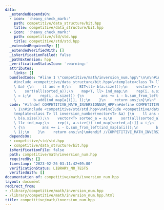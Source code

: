 ```yaml
---
data:
  _extendedDependsOn:
  - icon: ':heavy_check_mark:'
    path: competitive/data_structure/bit.hpp
    title: competitive/data_structure/bit.hpp
  - icon: ':heavy_check_mark:'
    path: competitive/std/std.hpp
    title: competitive/std/std.hpp
  _extendedRequiredBy: []
  _extendedVerifiedWith: []
  _isVerificationFailed: false
  _pathExtension: hpp
  _verificationStatusIcon: ':warning:'
  attributes:
    links: []
  bundledCode: "#line 1 \"competitive/math/inversion_num.hpp\"\n\n\n#include <competitive/std/std.hpp>\n\
    #include <competitive/data_structure/bit.hpp>\ntemplate<class T> ll inversion_number(vector<T>\
    \ &a) {\n    ll ans = 0;\n    BIT<ll> b(a.size());\n    vector<T> sorted_a = a;\n\
    \    sort(all(sorted_a));\n    map<T, ll> ind_map;\n    rep(i, a.size()) ind_map[sorted_a[i]]\
    \ = i;\n    rep(i, a.size()) {\n        ans += i - b.sum_from_left(ind_map[a[i]]);\n\
    \        b.add(ind_map[a[i]], 1);\n    }\n    return ans;\n}\n\n"
  code: "#ifndef COMPETITIVE_MATH_INVERSIONNUM_HPP\n#define COMPETITIVE_MATH_INVERSIONNUM_HPP\
    \ 1\n#include <competitive/std/std.hpp>\n#include <competitive/data_structure/bit.hpp>\n\
    template<class T> ll inversion_number(vector<T> &a) {\n    ll ans = 0;\n    BIT<ll>\
    \ b(a.size());\n    vector<T> sorted_a = a;\n    sort(all(sorted_a));\n    map<T,\
    \ ll> ind_map;\n    rep(i, a.size()) ind_map[sorted_a[i]] = i;\n    rep(i, a.size())\
    \ {\n        ans += i - b.sum_from_left(ind_map[a[i]]);\n        b.add(ind_map[a[i]],\
    \ 1);\n    }\n    return ans;\n}\n#endif //COMPETITIVE_MATH_INVERSIONNUM_HPP"
  dependsOn:
  - competitive/std/std.hpp
  - competitive/data_structure/bit.hpp
  isVerificationFile: false
  path: competitive/math/inversion_num.hpp
  requiredBy: []
  timestamp: '2023-02-26 03:11:42+09:00'
  verificationStatus: LIBRARY_NO_TESTS
  verifiedWith: []
documentation_of: competitive/math/inversion_num.hpp
layout: document
redirect_from:
- /library/competitive/math/inversion_num.hpp
- /library/competitive/math/inversion_num.hpp.html
title: competitive/math/inversion_num.hpp
---
```

